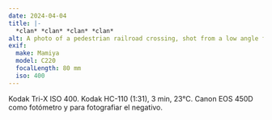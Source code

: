 ```yaml
---
date: 2024-04-04
title: |-
  *clan* *clan* *clan* *clan*
alt: A photo of a pedestrian railroad crossing, shot from a low angle facing upwards. A passing train is caught in the shot, creating a blur as it moves across the frame, partially covered by the pedestrian barriers and warning signs.
exif:
  make: Mamiya
  model: C220
  focalLength: 80 mm
  iso: 400
---
```

Kodak Tri-X ISO 400.
Kodak HC-110 (1:31), 3 min, 23°C.
Canon EOS 450D como fotómetro y para fotografiar el negativo.